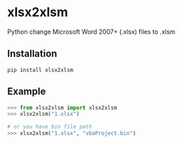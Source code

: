 # xlsx2xlsm

Python  change Microsoft Word 2007+ (.xlsx) files to .xlsm

## Installation

```
pip install xlsx2xlsm
```

## Example

```python
>>> from xlsx2xlsm import xlsx2xlsm
>>> xlsx2xlsm("1.xlsx")

# or you have bin file path
>>> xlsx2xlsm("1.xlsx", "vbaProject.bin")
```